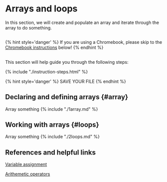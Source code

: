 # Arrays and loops
In this section, we will create and populate an array and iterate through the array to do something. 

<!-- trick markdown to give me a little space between these two sections of text -->
## 
{% hint style='danger' %}
If you are using a Chromebook, please skip to the [Chromebook instructions](#chromebook-instructions) below!
{% endhint %}

<!-- trick markdown to give me a little space between these two sections of text -->
## 
This section will help guide you through the following steps:

{% include "./instruction-steps.html" %}


{% hint style='danger' %}
SAVE YOUR FILE
{% endhint %}

## Declaring and defining arrays {#array} <span class="navigate-top"><a href="#top" title="Take me to the top of page"><i class="fa fa-chevron-circle-up" aria-hidden="true"></i></a></span>
Array something
{% include "./1array.md" %}

## Working with arrays {#loops} <span class="navigate-top"><a href="#top" title="Take me to the top of page"><i class="fa fa-chevron-circle-up" aria-hidden="true"></i></a></span>
Array something
{% include "./2loops.md" %}

<!-- trick markdown to give me a little space between these two sections of text -->
## 
## References and helpful links <span class="navigate-top"><a href="#top" title="Take me to the top of page"><i class="fa fa-chevron-circle-up" aria-hidden="true"></i></a></span>
[Variable assignment](https://developer.mozilla.org/en-US/docs/Web/JavaScript/Reference/Operators/Assignment_Operators)

[Arithemetic operators](https://developer.mozilla.org/en-US/docs/Web/JavaScript/Guide/Expressions_and_Operators#Arithmetic)